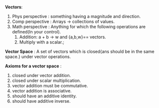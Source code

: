 

__Vectors__:

1. Phys perspective : something having a magnitude and direction.
2. Comp perspective : Arrays -> collections of values.
3. Math perspective : Anything for which the following operations are defined(In your control).
	1.  Addition: a + b -> w and {a,b,w}== vectors.
	2.  Multiply with a scalar.;

__Vector Space__ : A set of vectors which is closed{ans should be in the same space.} under vector operations.

__Axioms for a vector space__ : 
1. closed under vector addition.
2. closed under scalar multiplication.
3. vector addition must be commutative.
4. vector addition is associative.
5. should have an additive identity.
6. should have additive inverse.





